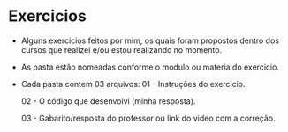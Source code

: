 # Exercicios
 - Alguns exercicios feitos por mim, os quais foram propostos dentro dos cursos que realizei e/ou estou realizando no momento.
 - As pasta estão nomeadas conforme o modulo ou materia do exercicio.
 - Cada pasta contem 03 arquivos:
   01 - Instruções do exercicio.
   
   02 - O código que desenvolvi (minha resposta).
   
   03 - Gabarito/resposta do professor ou link do video com a correção.
